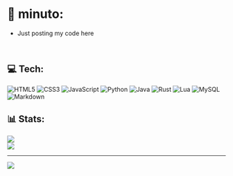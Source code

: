 # 💫 minuto:
- Just posting my code here

<br>

## 💻 Tech:
![HTML5](https://img.shields.io/badge/html5-%23E34F26.svg?style=for-the-badge&logo=html5&logoColor=white) 
![CSS3](https://img.shields.io/badge/css3-%231572B6.svg?style=for-the-badge&logo=css3&logoColor=white)
![JavaScript](https://img.shields.io/badge/javascript-%23323330.svg?style=for-the-badge&logo=javascript&logoColor=%23F7DF1E)
![Python](https://img.shields.io/badge/python-3670A0?style=for-the-badge&logo=python&logoColor=ffdd54)
![Java](https://img.shields.io/badge/java-%23ED8B00.svg?style=for-the-badge&logo=java&logoColor=white) 
![Rust](https://img.shields.io/badge/rust-%23000000.svg?style=for-the-badge&logo=rust&logoColor=white) 
![Lua](https://img.shields.io/badge/lua-%232C2D72.svg?style=for-the-badge&logo=lua&logoColor=white) 
![MySQL](https://img.shields.io/badge/mysql-%2300f.svg?style=for-the-badge&logo=mysql&logoColor=white)
![Markdown](https://img.shields.io/badge/markdown-%23000000.svg?style=for-the-badge&logo=markdown&logoColor=white)

## 📊 Stats:
![](https://github-readme-stats.vercel.app/api?username=19min&theme=gotham&hide_border=false&include_all_commits=true&count_private=true)<br/>
![](https://github-readme-stats.vercel.app/api/top-langs/?username=19min&theme=gotham&hide_border=false&include_all_commits=true&count_private=true&layout=compact)

---
![](https://komarev.com/ghpvc/?username=19min&color=grey&style=for-the-badge&label=v+i+e+w+s)
